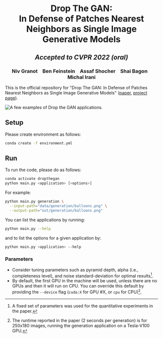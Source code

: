 # <center> Drop The GAN: <br /> In Defense of Patches Nearest Neighbors as Single Image Generative Models </center>
## <center> <em> Accepted to CVPR 2022 (oral)  </em> </center>
### <center> Niv Granot &ensp; Ben Feinstein &ensp; Assaf Shocher &ensp; Shai Bagon &ensp; Michal Irani </center>

This is the official repository for "Drop The GAN: In Defense of Patches Nearest Neighbors as Single Image Generative Models" ([paper](https://arxiv.org/abs/2103.15545), [project page](https://www.wisdom.weizmann.ac.il/~vision/gpnn/)). 
 
![A few examples of Drop the GAN applications.](docs/examples.jpg)

## Setup
Please create environment as follows:
```bash
conda create -f environment.yml
```

## Run
To run the code, please do as follows:
```bash
conda activate dropthegan
python main.py <application> [<options>]
```

For example:
```bash
python main.py generation \
  --input-path="data/generation/balloons.png" \
  --output-path="out/generation/balloons.png"
```

You can list the applications by running:
```bash
python main.py --help
```
and to list the options for a given application by:
```bash
python main.py <application> --help
```

### Parameters
* Consider tuning parameters such as pyramid depth, alpha (i.e., completeness level), and noise standard-deviation for optimal results[^1].
* By default, the first GPU in the machine will be used, unless there are no GPUs and then it will run on CPU. You can override this default by providing the `--device` flag (`cuda:X` for GPU #X, or `cpu` for CPU)[^2].


[^1]: A fixed set of parameters was used for the quantitative experiments in the paper.
[^2]: The runtime reported in the paper (2 seconds per generation) is for 250x180 images, running the generation application on a Tesla-V100 GPU.